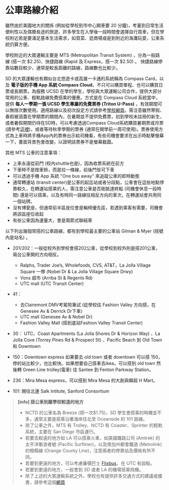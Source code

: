 # 公車路線介紹

雖然由於美國地大的關係 (例如從學校到市中心開車要 20 分鐘)，考量到日常生活便利性以及偶爾長途的旅遊，許多學生在入學後一段時間會選擇自行買車，但在學校附近若是要滿足基本生活需求，如買菜、逛商場或是到附近的海灘玩耍，公車系統仍算方便。
 
學校附近的大眾運輸主要是 MTS (Metropolitan Transit System) ，分為一般路線 (搭一次 $2.25)、快捷路線 (Rapid 及 Express，搭一次 $2.50) 。 快捷路線停靠站數目較少，通常是較長距離的路線，路線數也比較少。
 
SD 的大眾運輸也有類似台北悠遊卡或高雄一卡通的系統稱為 Compass Card，以及 **電子版的手機 App 系統 Compass Cloud**，不只可以購買單程、也可以購買日票或長期票。為服務 UCSD 在學的學生，學校與大眾運輸公司合作，提供大部分常用的公車、輕軌路線免費搭乘的優惠。方式是在 Compass Cloud 系統當中，提供 **每人一學期一張 UCSD 學生專屬的免費票券 (Triton U-Pass)** ，有效期間可以無限次數使用。適用路線以及初次設定方式請參考[學校網頁](http://transportation.ucsd.edu/alternatives/transit/u-pass.html#Sticker-Availability-for-Non-Sm)。需注意雖然寒假、春假被涵蓋在學期票的期間內，在暑期並不提供免費票，初到學校未註冊的新生，或者暑假期間仍待在SD時，可以考慮透過Compass Cloud系統購買暑期票或月票 (請參考[這裡](http://transportation.ucsd.edu/alternatives/transit/summer-pass.html))，或者等待秋季學期的票券 (通常在開學前一周可使用)。票券使用方式為上車時將手機App內的票券出示給司機看，有些司機會要求在出示時點擊螢幕一下，畫面背景色會改變，以證明該票券不是螢幕截圖。

其他 MTS 公車的注意事項：
* 上車永遠從前門 (校內shuttle也是)，因為收票系統在前方
* 下車時不是按車鈴，而是拉一條線，前後門皆可下車
* 可以透過手機 App 系統 "One bus away" 來追蹤公車的即時動態
* 通常轉運站 (transit center)是公車的起迄站或者分段點，公車會在這些地點停靠較久，在轉運站搭乘的人，需注意公車是否剛抵達終點 (司機會休息一段時間) 還是可以搭乘，以及有時同一路線往相反方向的車次，在轉運站會共用同一個站牌。
* 沒有博愛座，但通常前半區座位會是輪椅優先區，若遇到乘客有需要，司機會將該區座位收起
* 有些公車因為運量大，會是兩節式聯結車

以下列出幾個常搭的公車路線，都有到學校最主要的公車站 Gilman & Myer (括號內是站名) 。

* 201/202：一般從校外到學校會搭202公車，從學校到校外則是搭201公車，兩台公車開的方向相反。
   * Ralphs, Trader Joe’s, Wholefoods, CVS, AT&T，La Jolla Village Square 一帶 (Nobel Dr & La Jolla Village Square Drwy) 
   * Vons 超市 (Arriba St & Regents Rd) 
   * UTC mall (UTC Transit Center) 

* 41：
   * 去Clairemont DMV考駕照筆試 (從學校往 Fashion Valley 方向搭，在 Genesee Av & Derrick Dr下車) 
   * UTC mall (Genesee Av & Nobel Dr) 
   * Fashion Valley Mall  (搭到底站Fashion Valley Transit Center) 

* 30： UTC、Coast Apartments (La Jolla Shores Dr & Horizon Way) 、La Jolla Cove (Torrey Pines Rd & Prospect St) 、Pacific Beach 到 Old Town 和 Downtown
* 150：Downtown express 如果要去 old town 或者 downtown 可以搭 150，停的站比較少，也比較快。如果想要自己搭車去ikea，可以搭到 old town 然後轉 Green Line trolley(電車) 往 Santee 到 Fenton Parkway Station。
* 236：Mira Mesa express，可以搭到 Mira Mesa 的大創與韓超 H Mart。
* 101: 開往北邊 Salk Intitute, Sanford Consortium


> **[info] 搭公車到離學校較遠的地方**
> 
> * NCTD 的公車名為 Breeze (搭一次$1.75)，SD 學生會搭乘的時機並不多，通常主要是搭乘沿著海岸往北至 Oceanside 的 101 路線。
> * 除了公車之外，MTS 有 Trolley、NCTD 有 Coaster、Sprinter 的輕軌系統，主要在 San Diego 市區運行。
> * 若要去較遠的地方如 LA 可以搭乘火車，如美國鐵路公司 (Amtrek) 的太平洋衝浪者號 (Pacific Surfliner)，以及南加州都會鐵道 (Metrolink) 的橙縣線 (Orange County Line)，注意兩者的停靠站及價格有所不同。
> * 若要到更遠的地方，可以考慮廉價巴士 [Flixbus](https://flixbus.com)，在 UTC 有設點。
> * 若要到更遠的地方，一般會到 SD 或者 LA 的機場搭乘飛機。
> * 除了上述的大眾運輸系統之外，學校也有提供許多交通方式的建議或優惠，請參考這個[網頁](https://transportation.ucsd.edu/alternatives/index.html)


